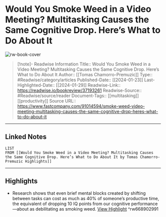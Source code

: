 # Would You Smoke Weed in a Video Meeting? Multitasking Causes the Same Cognitive Drop. Here’s What to Do About It

![rw-book-cover](https://images.fastcompany.net/image/upload/w_1280,f_auto,q_auto,fl_lossy/wp-cms/uploads/2024/01/p-1-91014594-smoke-weed-video-meeting-multitasking-causes-the-same-cognitive-drop-heres-what-to-do-about-it.jpg)
<br>
>[!note]- Readwise Information
>Title:: Would You Smoke Weed in a Video Meeting? Multitasking Causes the Same Cognitive Drop. Here’s What to Do About It
>Author:: [[Tomas Chamorro-Premuzic]]
>Type:: #Readwise/category/articles
>Published-Date:: [[2024-01-23]]
>Last-Highlighted-Date:: [[2024-01-29]]
>Readwise-Link:: https://readwise.io/bookreview/37193261
>Readwise-Source:: #Readwise/source/reader
>Document-Tags:: [[multitasking]] [[productivity]] 
>Source URL:: https://www.fastcompany.com/91014594/smoke-weed-video-meeting-multitasking-causes-the-same-cognitive-drop-heres-what-to-do-about-it
--- 

## Linked Notes
```dataview
LIST
FROM [[Would You Smoke Weed in a Video Meeting? Multitasking Causes the Same Cognitive Drop. Here’s What to Do About It by Tomas Chamorro-Premuzic Highlights]]
```

---

## Highlights
- Research shows that even brief mental blocks created by shifting between tasks can cost as much as 40% of someone’s productive time, the equivalent of dropping 10 IQ points from our cognitive performance—about as debilitating as smoking weed. [View Highlight](https://readwise.io/open/668902991) ^rw668902991
